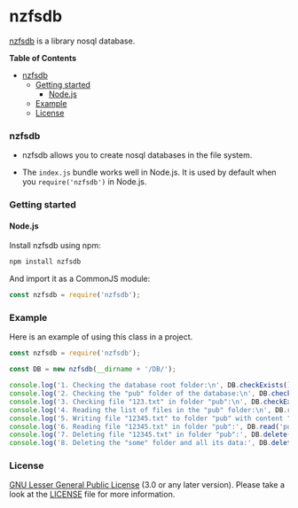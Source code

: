 # nzfsdb
[nzfsdb](https://jebance.github.io/nzfsdb/) is a library nosql database.

**Table of Contents**

- [nzfsdb](#nzfsdb)
    - [Getting started](#getting-started)
        - [Node.js](#nodejs)
    - [Example](#example)
    - [License](#license)


### nzfsdb

* nzfsdb allows you to create nosql databases in the file system.

* The `index.js` bundle works well in Node.js. It is used by default when you `require('nzfsdb')` in Node.js.


### Getting started

#### Node.js

Install nzfsdb using npm:

```sh
npm install nzfsdb
```

And import it as a CommonJS module:

```js
const nzfsdb = require('nzfsdb');
```


### Example

Here is an example of using this class in a project.

```js
const nzfsdb = require('nzfsdb');

const DB = new nzfsdb(__dirname + '/DB/');

console.log('1. Checking the database root folder:\n', DB.checkExists(), '\n');
console.log('2. Checking the "pub" folder of the database:\n', DB.checkExists('pub'), '\n');
console.log('3. Checking file "123.txt" in folder "pub":\n', DB.checkExists('pub', '123.txt'), '\n');
console.log('4. Reading the list of files in the "pub" folder:\n', DB.read('pub'), '\n');
console.log('5. Writing file "12345.txt" to folder "pub" with content "test":', DB.write('pub/some/dir', '12345.txt', 'test'), '\n');	// comment this line later
console.log('6. Reading file "12345.txt" in folder "pub":', DB.read('pub/some/dir', '12345.txt'), '\n');
console.log('7. Deleting file "12345.txt" in folder "pub":', DB.delete('pub/some/dir', '12345.txt'), '\n');
console.log('8. Deleting the "some" folder and all its data:', DB.delete('pub/some'), '\n');
```


### License

[GNU Lesser General Public License](https://www.gnu.org/licenses/lgpl-3.0.en.html) (3.0 or any later version). Please take a look at the [LICENSE](LICENSE) file for more information.

